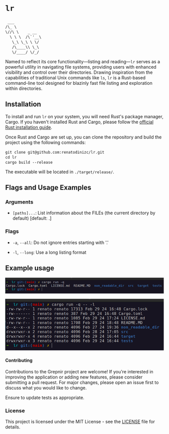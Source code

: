 # `lr`
```
 ___            
/\_ \           
\//\ \    _ __  
  \ \ \  /\`'__\
   \_\ \_\ \ \/ 
   /\____\\ \_\ 
   \/____/ \/_/ 

```

Named to reflect its core functionality—listing and reading—`lr` serves as a powerful utility in navigating file systems, providing users with enhanced visibility and control over their directories. Drawing inspiration from the capabilities of traditional Unix commands like `ls`, `lr` is a Rust-based command-line tool designed for blazinly fast file listing and exploration within directories.


## Installation
To install and run `lr` on your system, you will need Rust's package manager, Cargo. If you haven't installed Rust and Cargo, please follow the [official Rust installation guide](https://www.rust-lang.org/tools/install).

Once Rust and Cargo are set up, you can clone the repository and build the project using the following commands:

```
git clone git@github.com:renatodinizc/lr.git
cd lr
cargo build --release
```

The executable will be located in `./target/release/`.

## Flags and Usage Examples

### Arguments

- `[paths]...`: List information about the FILEs (the current directory by default) [default: .]

### Flags

- `-a`, `--all`: Do not ignore entries starting with '.'

- `-l`, `--long`: Use a long listing format

## Example usage

![Example usage long](src/example_usage/example_usage.png)

![Example usage long](src/example_usage/example_usage_long.png)

#### Contributing
Contributions to the Grepnir project are welcome! If you're interested in improving the application or adding new features, please consider submitting a pull request. For major changes, please open an issue first to discuss what you would like to change.

Ensure to update tests as appropriate.

### License
This project is licensed under the MIT License - see the [LICENSE](LICENSE.md) file for details.
